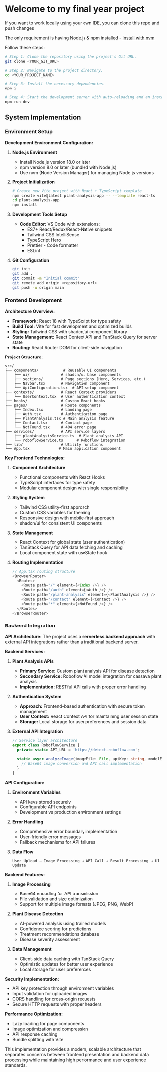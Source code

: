
# Welcome to my final year project

If you want to work locally using your own IDE, you can clone this repo and push changes

The only requirement is having Node.js & npm installed - [install with nvm](https://github.com/nvm-sh/nvm#installing-and-updating)

Follow these steps:

```sh
# Step 1: Clone the repository using the project's Git URL.
git clone <YOUR_GIT_URL>

# Step 2: Navigate to the project directory.
cd <YOUR_PROJECT_NAME>

# Step 3: Install the necessary dependencies.
npm i

# Step 4: Start the development server with auto-reloading and an instant preview.
npm run dev
```

## System Implementation

### Environment Setup

**Development Environment Configuration:**

1. **Node.js Environment**
   - Install Node.js version 18.0 or later
   - npm version 8.0 or later (bundled with Node.js)
   - Use nvm (Node Version Manager) for managing Node.js versions

2. **Project Initialization**
   ```sh
   # Create new Vite project with React + TypeScript template
   npm create vite@latest plant-analysis-app -- --template react-ts
   cd plant-analysis-app
   npm install
   ```

3. **Development Tools Setup**
   - **Code Editor:** VS Code with extensions:
     - ES7+ React/Redux/React-Native snippets
     - Tailwind CSS IntelliSense
     - TypeScript Hero
     - Prettier - Code formatter
     - ESLint

4. **Git Configuration**
   ```sh
   git init
   git add .
   git commit -m "Initial commit"
   git remote add origin <repository-url>
   git push -u origin main
   ```

### Frontend Development

**Architecture Overview:**
- **Framework:** React 18 with TypeScript for type safety
- **Build Tool:** Vite for fast development and optimized builds
- **Styling:** Tailwind CSS with shadcn/ui component library
- **State Management:** React Context API and TanStack Query for server state
- **Routing:** React Router DOM for client-side navigation

**Project Structure:**
```
src/
├── components/           # Reusable UI components
│   ├── ui/              # shadcn/ui base components
│   ├── sections/        # Page sections (Hero, Services, etc.)
│   ├── Navbar.tsx       # Navigation component
│   └── ApiConfiguration.tsx  # API setup component
├── contexts/            # React Context providers
│   └── UserContext.tsx  # User authentication context
├── hooks/               # Custom React hooks
├── pages/               # Route components
│   ├── Index.tsx        # Landing page
│   ├── Auth.tsx         # Authentication page
│   ├── PlantAnalysis.tsx # Main analysis feature
│   ├── Contact.tsx      # Contact page
│   └── NotFound.tsx     # 404 error page
├── services/            # API service layers
│   ├── plantAnalysisService.ts  # Plant analysis API
│   └── roboflowService.ts      # Roboflow integration
├── lib/                 # Utility functions
└── App.tsx             # Main application component
```

**Key Frontend Technologies:**

1. **Component Architecture**
   - Functional components with React Hooks
   - TypeScript interfaces for type safety
   - Modular component design with single responsibility

2. **Styling System**
   - Tailwind CSS utility-first approach
   - Custom CSS variables for theming
   - Responsive design with mobile-first approach
   - shadcn/ui for consistent UI components

3. **State Management**
   - React Context for global state (user authentication)
   - TanStack Query for API data fetching and caching
   - Local component state with useState hook

4. **Routing Implementation**
   ```typescript
   // App.tsx routing structure
   <BrowserRouter>
     <Routes>
       <Route path="/" element={<Index />} />
       <Route path="/auth" element={<Auth />} />
       <Route path="/plant-analysis" element={<PlantAnalysis />} />
       <Route path="/contact" element={<Contact />} />
       <Route path="*" element={<NotFound />} />
     </Routes>
   </BrowserRouter>
   ```

### Backend Integration

**API Architecture:**
The project uses a **serverless backend approach** with external API integrations rather than a traditional backend server.

**Backend Services:**

1. **Plant Analysis APIs**
   - **Primary Service:** Custom plant analysis API for disease detection
   - **Secondary Service:** Roboflow AI model integration for cassava plant analysis
   - **Implementation:** RESTful API calls with proper error handling

2. **Authentication System**
   - **Approach:** Frontend-based authentication with secure token management
   - **User Context:** React Context API for maintaining user session state
   - **Storage:** Local storage for user preferences and session data

3. **External API Integration**
   ```typescript
   // Service layer architecture
   export class RoboflowService {
     private static API_URL = 'https://detect.roboflow.com';
     
     static async analyzeImage(imageFile: File, apiKey: string, modelEndpoint: string) {
       // Base64 image conversion and API call implementation
     }
   }
   ```

**API Configuration:**

1. **Environment Variables**
   - API keys stored securely
   - Configurable API endpoints
   - Development vs production environment settings

2. **Error Handling**
   - Comprehensive error boundary implementation
   - User-friendly error messages
   - Fallback mechanisms for API failures

3. **Data Flow**
   ```
   User Upload → Image Processing → API Call → Result Processing → UI Update
   ```

**Backend Features:**

1. **Image Processing**
   - Base64 encoding for API transmission
   - File validation and size optimization
   - Support for multiple image formats (JPEG, PNG, WebP)

2. **Plant Disease Detection**
   - AI-powered analysis using trained models
   - Confidence scoring for predictions
   - Treatment recommendations database
   - Disease severity assessment

3. **Data Management**
   - Client-side data caching with TanStack Query
   - Optimistic updates for better user experience
   - Local storage for user preferences

**Security Implementation:**
- API key protection through environment variables
- Input validation for uploaded images
- CORS handling for cross-origin requests
- Secure HTTP requests with proper headers

**Performance Optimization:**
- Lazy loading for page components
- Image optimization and compression
- API response caching
- Bundle splitting with Vite

This implementation provides a modern, scalable architecture that separates concerns between frontend presentation and backend data processing while maintaining high performance and user experience standards.
